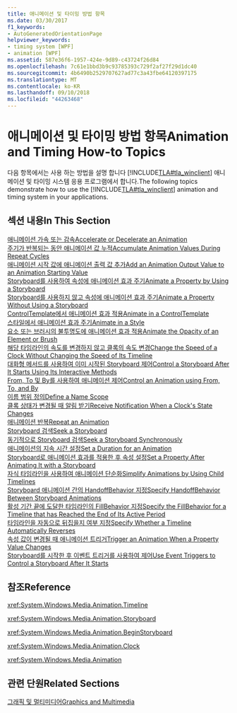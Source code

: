 ```yaml
---
title: 애니메이션 및 타이밍 방법 항목
ms.date: 03/30/2017
f1_keywords:
- AutoGeneratedOrientationPage
helpviewer_keywords:
- timing system [WPF]
- animation [WPF]
ms.assetid: 587e36f6-1957-424e-9d89-c43724f26d84
ms.openlocfilehash: 7c61e1bbd3b9c93785393c729f2af27f29d1dc40
ms.sourcegitcommit: 4b6490b2529707627ad77c3a43fbe64120397175
ms.translationtype: MT
ms.contentlocale: ko-KR
ms.lasthandoff: 09/10/2018
ms.locfileid: "44263468"
---
```

# <a name="animation-and-timing-how-to-topics"></a><span data-ttu-id="b49de-102">애니메이션 및 타이밍 방법 항목</span><span class="sxs-lookup"><span data-stu-id="b49de-102">Animation and Timing How-to Topics</span></span>
<span data-ttu-id="b49de-103">다음 항목에서는 사용 하는 방법을 설명 합니다 [!INCLUDE[TLA#tla_winclient](../../../../includes/tlasharptla-winclient-md.md)] 애니메이션 및 타이밍 시스템 응용 프로그램에서 합니다.</span><span class="sxs-lookup"><span data-stu-id="b49de-103">The following topics demonstrate how to use the [!INCLUDE[TLA#tla_winclient](../../../../includes/tlasharptla-winclient-md.md)] animation and timing system in your applications.</span></span>  
  
## <a name="in-this-section"></a><span data-ttu-id="b49de-104">섹션 내용</span><span class="sxs-lookup"><span data-stu-id="b49de-104">In This Section</span></span>  
 [<span data-ttu-id="b49de-105">애니메이션 가속 또는 감속</span><span class="sxs-lookup"><span data-stu-id="b49de-105">Accelerate or Decelerate an Animation</span></span>](../../../../docs/framework/wpf/graphics-multimedia/how-to-accelerate-or-decelerate-an-animation.md)  
 [<span data-ttu-id="b49de-106">주기가 반복되는 동안 애니메이션 값 누적</span><span class="sxs-lookup"><span data-stu-id="b49de-106">Accumulate Animation Values During Repeat Cycles</span></span>](../../../../docs/framework/wpf/graphics-multimedia/how-to-accumulate-animation-values-during-repeat-cycles.md)  
 [<span data-ttu-id="b49de-107">애니메이션 시작 값에 애니메이션 출력 값 추가</span><span class="sxs-lookup"><span data-stu-id="b49de-107">Add an Animation Output Value to an Animation Starting Value</span></span>](../../../../docs/framework/wpf/graphics-multimedia/how-to-add-an-animation-output-value-to-an-animation-starting-value.md)  
 [<span data-ttu-id="b49de-108">Storyboard를 사용하여 속성에 애니메이션 효과 주기</span><span class="sxs-lookup"><span data-stu-id="b49de-108">Animate a Property by Using a Storyboard</span></span>](../../../../docs/framework/wpf/graphics-multimedia/how-to-animate-a-property-by-using-a-storyboard.md)  
 [<span data-ttu-id="b49de-109">Storyboard를 사용하지 않고 속성에 애니메이션 효과 주기</span><span class="sxs-lookup"><span data-stu-id="b49de-109">Animate a Property Without Using a Storyboard</span></span>](../../../../docs/framework/wpf/graphics-multimedia/how-to-animate-a-property-without-using-a-storyboard.md)  
 [<span data-ttu-id="b49de-110">ControlTemplate에서 애니메이션 효과 적용</span><span class="sxs-lookup"><span data-stu-id="b49de-110">Animate in a ControlTemplate</span></span>](../../../../docs/framework/wpf/graphics-multimedia/how-to-animate-in-a-controltemplate.md)  
 [<span data-ttu-id="b49de-111">스타일에서 애니메이션 효과 주기</span><span class="sxs-lookup"><span data-stu-id="b49de-111">Animate in a Style</span></span>](../../../../docs/framework/wpf/graphics-multimedia/how-to-animate-in-a-style.md)  
 [<span data-ttu-id="b49de-112">요소 또는 브러시의 불투명도에 애니메이션 효과 적용</span><span class="sxs-lookup"><span data-stu-id="b49de-112">Animate the Opacity of an Element or Brush</span></span>](../../../../docs/framework/wpf/graphics-multimedia/how-to-animate-the-opacity-of-an-element-or-brush.md)  
 [<span data-ttu-id="b49de-113">해당 타임라인의 속도를 변경하지 않고 클록의 속도 변경</span><span class="sxs-lookup"><span data-stu-id="b49de-113">Change the Speed of a Clock Without Changing the Speed of Its Timeline</span></span>](../../../../docs/framework/wpf/graphics-multimedia/change-the-speed-of-a-clock.md)  
 [<span data-ttu-id="b49de-114">대화형 메서드를 사용하여 이미 시작된 Storyboard 제어</span><span class="sxs-lookup"><span data-stu-id="b49de-114">Control a Storyboard After It Starts Using Its Interactive Methods</span></span>](../../../../docs/framework/wpf/graphics-multimedia/how-to-control-a-storyboard-after-it-starts.md)  
 [<span data-ttu-id="b49de-115">From, To 및 By를 사용하여 애니메이션 제어</span><span class="sxs-lookup"><span data-stu-id="b49de-115">Control an Animation using From, To, and By</span></span>](../../../../docs/framework/wpf/graphics-multimedia/how-to-control-an-animation-using-from-to-and-by.md)  
 [<span data-ttu-id="b49de-116">이름 범위 정의</span><span class="sxs-lookup"><span data-stu-id="b49de-116">Define a Name Scope</span></span>](../../../../docs/framework/wpf/graphics-multimedia/how-to-define-a-name-scope.md)  
 [<span data-ttu-id="b49de-117">클록 상태가 변경될 때 알림 받기</span><span class="sxs-lookup"><span data-stu-id="b49de-117">Receive Notification When a Clock's State Changes</span></span>](../../../../docs/framework/wpf/graphics-multimedia/how-to-receive-notification-when-clock-state-changes.md)  
 [<span data-ttu-id="b49de-118">애니메이션 반복</span><span class="sxs-lookup"><span data-stu-id="b49de-118">Repeat an Animation</span></span>](../../../../docs/framework/wpf/graphics-multimedia/how-to-repeat-an-animation.md)  
 [<span data-ttu-id="b49de-119">Storyboard 검색</span><span class="sxs-lookup"><span data-stu-id="b49de-119">Seek a Storyboard</span></span>](../../../../docs/framework/wpf/graphics-multimedia/how-to-seek-a-storyboard.md)  
 [<span data-ttu-id="b49de-120">동기적으로 Storyboard 검색</span><span class="sxs-lookup"><span data-stu-id="b49de-120">Seek a Storyboard Synchronously</span></span>](../../../../docs/framework/wpf/graphics-multimedia/how-to-seek-a-storyboard-synchronously.md)  
 [<span data-ttu-id="b49de-121">애니메이션의 지속 시간 설정</span><span class="sxs-lookup"><span data-stu-id="b49de-121">Set a Duration for an Animation</span></span>](../../../../docs/framework/wpf/graphics-multimedia/how-to-set-a-duration-for-an-animation.md)  
 [<span data-ttu-id="b49de-122">Storyboard로 애니메이션 효과를 적용한 후 속성 설정</span><span class="sxs-lookup"><span data-stu-id="b49de-122">Set a Property After Animating It with a Storyboard</span></span>](../../../../docs/framework/wpf/graphics-multimedia/how-to-set-a-property-after-animating-it-with-a-storyboard.md)  
 [<span data-ttu-id="b49de-123">자식 타임라인을 사용하여 애니메이션 단순화</span><span class="sxs-lookup"><span data-stu-id="b49de-123">Simplify Animations by Using Child Timelines</span></span>](../../../../docs/framework/wpf/graphics-multimedia/how-to-simplify-animations-by-using-child-timelines.md)  
 [<span data-ttu-id="b49de-124">Storyboard 애니메이션 간의 HandoffBehavior 지정</span><span class="sxs-lookup"><span data-stu-id="b49de-124">Specify HandoffBehavior Between Storyboard Animations</span></span>](../../../../docs/framework/wpf/graphics-multimedia/how-to-specify-handoffbehavior-between-storyboard-animations.md)  
 [<span data-ttu-id="b49de-125">활성 기간 끝에 도달한 타임라인의 FillBehavior 지정</span><span class="sxs-lookup"><span data-stu-id="b49de-125">Specify the FillBehavior for a Timeline that has Reached the End of Its Active Period</span></span>](../../../../docs/framework/wpf/graphics-multimedia/specify-the-fillbehavior-for-a-timeline.md)  
 [<span data-ttu-id="b49de-126">타임라인을 자동으로 뒤집을지 여부 지정</span><span class="sxs-lookup"><span data-stu-id="b49de-126">Specify Whether a Timeline Automatically Reverses</span></span>](../../../../docs/framework/wpf/graphics-multimedia/how-to-specify-whether-a-timeline-automatically-reverses.md)  
 [<span data-ttu-id="b49de-127">속성 값이 변경될 때 애니메이션 트리거</span><span class="sxs-lookup"><span data-stu-id="b49de-127">Trigger an Animation When a Property Value Changes</span></span>](../../../../docs/framework/wpf/graphics-multimedia/how-to-trigger-an-animation-when-a-property-value-changes.md)  
 [<span data-ttu-id="b49de-128">Storyboard를 시작한 후 이벤트 트리거를 사용하여 제어</span><span class="sxs-lookup"><span data-stu-id="b49de-128">Use Event Triggers to Control a Storyboard After It Starts</span></span>](../../../../docs/framework/wpf/graphics-multimedia/how-to-use-event-triggers-to-control-a-storyboard-after-it-starts.md)  
  
## <a name="reference"></a><span data-ttu-id="b49de-129">참조</span><span class="sxs-lookup"><span data-stu-id="b49de-129">Reference</span></span>  
 <xref:System.Windows.Media.Animation.Timeline>  
  
 <xref:System.Windows.Media.Animation.Storyboard>  
  
 <xref:System.Windows.Media.Animation.BeginStoryboard>  
  
 <xref:System.Windows.Media.Animation.Clock>  
  
 <xref:System.Windows.Media.Animation>  
  
## <a name="related-sections"></a><span data-ttu-id="b49de-130">관련 단원</span><span class="sxs-lookup"><span data-stu-id="b49de-130">Related Sections</span></span>  
 [<span data-ttu-id="b49de-131">그래픽 및 멀티미디어</span><span class="sxs-lookup"><span data-stu-id="b49de-131">Graphics and Multimedia</span></span>](../../../../docs/framework/wpf/graphics-multimedia/index.md)
